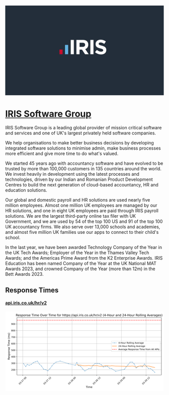[![Visit IRIS Software Group](imagePreview.webp)](https://www.iris.co.uk/products/iris-cascade)

# [IRIS Software Group](https://www.iris.co.uk/products/iris-cascade)

IRIS Software Group is a leading global provider of mission critical software and services and one of UK's largest privately held software companies.

We help organisations to make better business decisions by developing integrated software solutions to minimise admin, make business processes more efficient and give more time to do what's valued.

We started 45 years ago with accountancy software and have evolved to be trusted by more than 100,000 customers in 135 countries around the world. We invest heavily in development using the latest processes and technologies, driven by our Indian and Romanian Product Development Centres to build the next generation of cloud-based accountancy, HR and education solutions.

Our global and domestic payroll and HR solutions are used nearly five million employees. Almost one million UK employees are managed by our HR solutions, and one in eight UK employees are paid through IRIS payroll solutions. We are the largest third-party online tax filer with UK Government, and we are used by 54 of the top 100 US and 91 of the top 100 UK accountancy firms. We also serve over 13,000 schools and academies, and almost five million UK families use our apps to connect to their child's school.

In the last year, we have been awarded Technology Company of the Year in the UK Tech Awards; Employer of the Year in the Thames Valley Tech Awards; and the Americas Prime Award from the K2 Enterprise Awards. IRIS Education has been named Company of the Year at the UK National MAT Awards 2023, and crowned Company of the Year (more than 12m) in the Bett Awards 2023.

## Response Times

#### [api.iris.co.uk/hr/v2](https://api.iris.co.uk/hr/v2)

![api.iris.co.uk/hr/v2](response-time-charts/6170692e697269732e636f2e756b2f68722f7632.svg)
